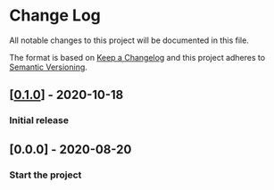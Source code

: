 # Change Log

All notable changes to this project will be documented in this file.

The format is based on [Keep a Changelog](http://keepachangelog.com/)
and this project adheres to [Semantic Versioning](http://semver.org/).

<!-- ## [X.Y.Z] - YYYY-MM-DD -->

<!-- ### Added -->
<!-- ### Changed -->
<!-- ### Deprecated -->
<!-- ### Removed -->
<!-- ### Fixed -->
<!-- ### Security -->

<!-- ## Unreleased -->

## [[0.1.0](https://github.com/sumbad/loading-progress-bar/releases/tag/v0.1.0)] - 2020-10-18

### Initial release

## [0.0.0] - 2020-08-20

### Start the project
